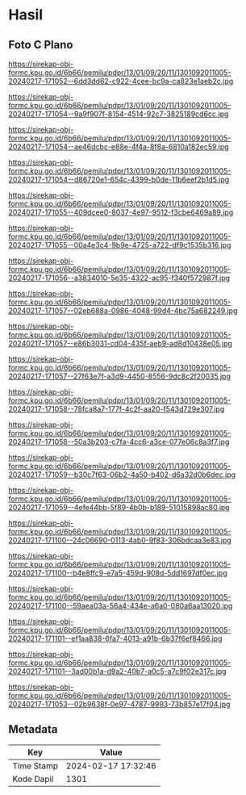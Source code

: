 # Hasil

## Foto C Plano

https://sirekap-obj-formc.kpu.go.id/6b66/pemilu/pdpr/13/01/09/20/11/1301092011005-20240217-171052--6dd3dd62-c922-4cee-bc9a-ca823e1aeb2c.jpg

https://sirekap-obj-formc.kpu.go.id/6b66/pemilu/pdpr/13/01/09/20/11/1301092011005-20240217-171054--9a9f907f-8154-4514-92c7-3825189cd6cc.jpg

https://sirekap-obj-formc.kpu.go.id/6b66/pemilu/pdpr/13/01/09/20/11/1301092011005-20240217-171054--ae46dcbc-e88e-4f4a-8f8a-6810a182ec59.jpg

https://sirekap-obj-formc.kpu.go.id/6b66/pemilu/pdpr/13/01/09/20/11/1301092011005-20240217-171054--d86720e1-654c-4399-b0de-11b6eef2b1d5.jpg

https://sirekap-obj-formc.kpu.go.id/6b66/pemilu/pdpr/13/01/09/20/11/1301092011005-20240217-171055--409dcee0-8037-4e97-9512-f3cbe6469a89.jpg

https://sirekap-obj-formc.kpu.go.id/6b66/pemilu/pdpr/13/01/09/20/11/1301092011005-20240217-171055--00a4e3c4-9b9e-4725-a722-df9c1535b316.jpg

https://sirekap-obj-formc.kpu.go.id/6b66/pemilu/pdpr/13/01/09/20/11/1301092011005-20240217-171056--a3834010-5e35-4322-ac95-f340f572987f.jpg

https://sirekap-obj-formc.kpu.go.id/6b66/pemilu/pdpr/13/01/09/20/11/1301092011005-20240217-171057--02eb688a-0986-4048-99d4-4bc75a682249.jpg

https://sirekap-obj-formc.kpu.go.id/6b66/pemilu/pdpr/13/01/09/20/11/1301092011005-20240217-171057--e86b3031-cd04-435f-aeb9-ad8d10438e05.jpg

https://sirekap-obj-formc.kpu.go.id/6b66/pemilu/pdpr/13/01/09/20/11/1301092011005-20240217-171057--27f63e7f-a3d9-4450-8556-9dc8c2f20035.jpg

https://sirekap-obj-formc.kpu.go.id/6b66/pemilu/pdpr/13/01/09/20/11/1301092011005-20240217-171058--78fca8a7-177f-4c2f-aa20-f543d729e307.jpg

https://sirekap-obj-formc.kpu.go.id/6b66/pemilu/pdpr/13/01/09/20/11/1301092011005-20240217-171058--50a3b203-c7fa-4cc6-a3ce-077e06c8a3f7.jpg

https://sirekap-obj-formc.kpu.go.id/6b66/pemilu/pdpr/13/01/09/20/11/1301092011005-20240217-171059--b30c7f63-06b2-4a50-b402-d6a32d0b6dec.jpg

https://sirekap-obj-formc.kpu.go.id/6b66/pemilu/pdpr/13/01/09/20/11/1301092011005-20240217-171059--4efe44bb-5f89-4b0b-b189-51015898ac80.jpg

https://sirekap-obj-formc.kpu.go.id/6b66/pemilu/pdpr/13/01/09/20/11/1301092011005-20240217-171100--24c06690-0113-4ab0-9f83-306bdcaa3e83.jpg

https://sirekap-obj-formc.kpu.go.id/6b66/pemilu/pdpr/13/01/09/20/11/1301092011005-20240217-171100--b4e8ffc9-e7a5-459d-908d-5dd1697df0ec.jpg

https://sirekap-obj-formc.kpu.go.id/6b66/pemilu/pdpr/13/01/09/20/11/1301092011005-20240217-171100--59aea03a-56a4-434e-a6a0-080a6aa13020.jpg

https://sirekap-obj-formc.kpu.go.id/6b66/pemilu/pdpr/13/01/09/20/11/1301092011005-20240217-171101--ef1aa838-6fa7-4013-a91b-6b37f6ef8466.jpg

https://sirekap-obj-formc.kpu.go.id/6b66/pemilu/pdpr/13/01/09/20/11/1301092011005-20240217-171101--3ad00b1a-d9a2-40b7-a0c5-a7c9f02e317c.jpg

https://sirekap-obj-formc.kpu.go.id/6b66/pemilu/pdpr/13/01/09/20/11/1301092011005-20240217-171053--02b9638f-0e97-4787-9993-73b857e17f04.jpg


## Metadata

| Key        | Value               |
| ---------- | ------------------- |
| Time Stamp | 2024-02-17 17:32:46 |
| Kode Dapil | 1301                |



